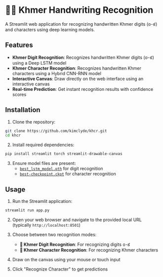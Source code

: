 # 🔢📝 Khmer Handwriting Recognition

A Streamlit web application for recognizing handwritten Khmer digits (០-៩) and characters using deep learning models.

## Features

- **Khmer Digit Recognition**: Recognizes handwritten Khmer digits (០-៩) using a Deep LSTM model
- **Khmer Character Recognition**: Recognizes handwritten Khmer characters using a Hybrid CNN-RNN model
- **Interactive Canvas**: Draw directly on the web interface using an interactive canvas
- **Real-time Prediction**: Get instant recognition results with confidence scores


## Installation

1. Clone the repository:
```bash
git clone https://github.com/kimclyde/khcr.git
cd khcr
```

2. Install required dependencies:
```bash
pip install streamlit torch streamlit-drawable-canvas
```

3. Ensure model files are present:
   - [`best_lstm_model.pth`](best_lstm_model.pth) for digit recognition
   - [`best-checkpoint.ckpt`](best-checkpoint.ckpt) for character recognition

## Usage

1. Run the Streamlit application:
```bash
streamlit run app.py
```

2. Open your web browser and navigate to the provided local URL (typically `http://localhost:8501`)

3. Choose between two recognition modes:
   - **🔢 Khmer Digit Recognition**: For recognizing digits ០-៩
   - **📝 Khmer Character Recognition**: For recognizing Khmer characters

4. Draw on the canvas using your mouse or touch input

5. Click "Recognize Character" to get predictions


